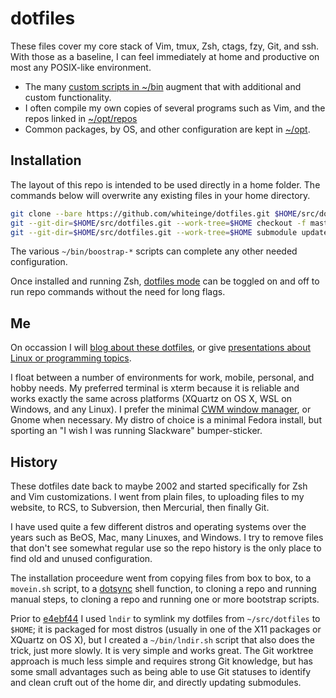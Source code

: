 # dotfiles

These files cover my core stack of Vim, tmux, Zsh, ctags, fzy, Git, and ssh.
With those as a baseline, I can feel immediately at home and productive on most
any POSIX-like environment.

- The many [custom scripts in
  ~/bin](https://github.com/whiteinge/dotfiles/tree/master/bin#readme) augment
  that with additional and custom functionality.
- I often compile my own copies of several programs such as Vim, and the repos
  linked in
  [~/opt/repos](https://github.com/whiteinge/dotfiles/tree/master/opt/repos)
- Common packages, by OS, and other configuration are kept in
  [~/opt](https://github.com/whiteinge/dotfiles/tree/master/opt).

## Installation

The layout of this repo is intended to be used directly in a home folder. The
commands below will overwrite any existing files in your home directory.

```sh
git clone --bare https://github.com/whiteinge/dotfiles.git $HOME/src/dotfiles.git
git --git-dir=$HOME/src/dotfiles.git --work-tree=$HOME checkout -f master
git --git-dir=$HOME/src/dotfiles.git --work-tree=$HOME submodule update --init
```

The various `~/bin/boostrap-*` scripts can complete any other needed
configuration.

Once installed and running Zsh, [dotfiles
mode](https://github.com/whiteinge/dotfiles/blob/f1b8daa/.zshrc#L324-L347) can
be toggled on and off to run repo commands without the need for long flags.

## Me

On occassion I will [blog about these dotfiles](https://www.eseth.org/), or
give [presentations about Linux or programming
topics](https://github.com/whiteinge/presentations#readme).

I float between a number of environments for work, mobile, personal, and hobby
needs. My preferred terminal is xterm because it is reliable and works exactly
the same across platforms (XQuartz on OS X, WSL on Windows, and any Linux).
I prefer the minimal [CWM window
manager](https://github.com/leahneukirchen/cwm#readme), or Gnome when
necessary. My distro of choice is a minimal Fedora install, but sporting an "I
wish I was running Slackware" bumper-sticker.

## History

These dotfiles date back to maybe 2002 and started specifically for Zsh and Vim
customizations. I went from plain files, to uploading files to my website, to
RCS, to Subversion, then Mercurial, then finally Git.

I have used quite a few different distros and operating systems over the years
such as BeOS, Mac, many Linuxes, and Windows. I try to remove files that don't
see somewhat regular use so the repo history is the only place to find old and
unused configuration.

The installation proceedure went from copying files from box to box, to
a `movein.sh` script, to
a [dotsync](https://github.com/whiteinge/dotfiles/blob/6a2377c/.zshrc#L228)
shell function, to cloning a repo and running manual steps, to cloning a repo
and running one or more bootstrap scripts.

Prior to [e4ebf44](https://github.com/whiteinge/dotfiles/commit/e4ebf44) I used
`lndir` to symlink my dotfiles from `~/src/dotfiles` to `$HOME`; it is packaged
for most distros (usually in one of the X11 packages or XQuartz on OS X), but
I created a `~/bin/lndir.sh` script that also does the trick, just more slowly.
It is very simple and works great. The Git worktree approach is much less
simple and requires strong Git knowledge, but has some small advantages such as
being able to use Git statuses to identify and clean cruft out of the home dir,
and directly updating submodules.
